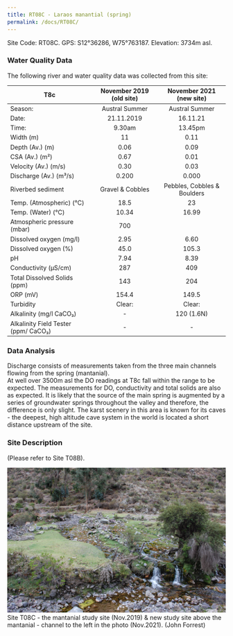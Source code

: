 ```yaml
---
title: RT08C - Laraos manantial (spring)
permalink: /docs/RT08C/
---
```




Site Code: RT08C.  GPS: S12°36286, W75°763187. Elevation:
3734m asl.

### Water Quality Data

The following river and water quality data was collected from this site:

|     T8c                                     |     November 2019 (old site)    |       November 2021 (new site)     |
|---------------------------------------------|:-------------------------------:|:----------------------------------:|
|     Season:                                 |          Austral Summer         |            Austral Summer          |
|     Date:                                   |            21.11.2019           |               16.11.21             |
|     Time:                                   |              9.30am             |               13.45pm              |
|     Width (m)                               |                11               |                 0.11               |
|     Depth (Av.) (m)                         |               0.06              |                 0.09               |
|     CSA (Av.) (m²)                          |               0.67              |                 0.01               |
|     Velocity (Av.) (m/s)                    |               0.30              |                 0.03               |
|     Discharge (Av.) (m³/s)                  |               0.200             |                0.000               |
|     Riverbed sediment                       |         Gravel & Cobbles        |     Pebbles, Cobbles & Boulders    |
|     Temp. (Atmospheric) (°C)                |               18.5              |                  23                |
|     Temp. (Water) (°C)                      |               10.34             |                16.99               |
|     Atmospheric pressure (mbar)             |                700              |                                    |
|     Dissolved oxygen (mg/l)                 |               2.95              |                 6.60               |
|     Dissolved oxygen (%)                    |               45.0              |                105.3               |
|     pH                                      |               7.94              |                 8.39               |
|     Conductivity (µS/cm)                    |                287              |                 409                |
|     Total Dissolved Solids (ppm)            |                143              |                 204                |
|     ORP (mV)                                |               154.4             |                149.5               |
|     Turbidity                               |              Clear:             |                Clear:              |
|     Alkalinity (mg/l CaCO₃)                 |                 -               |              120 (1.6N)            |
|     Alkalinity Field Tester (ppm/ CaCO₃)    |                 -               |                  -                 |

### Data Analysis
Discharge consists of measurements taken from the three main channels flowing from the spring (mantanial).                                                                   
At well over 3500m asl the DO readings at T8c fall within the range to be expected. The measurements for DO, conductivity and total solids are also as expected. It is likely that the source of the main spring is augmented by a series of groundwater springs throughout the valley and therefore, the difference is only slight. The karst scenery in this area is known for its caves - the deepest, high altitude cave system in the world is located a short distance upstream of the site.


### Site Description
(Please refer to Site T08B).


![Site T08C - the study site. (John Forrest)](/assets/SiteDescriptions/T8/T8CMantanial.JPG)
Site T08C - the mantanial study site (Nov.2019) & new study site above the mantanial - channel to the left in the photo (Nov.2021). (John Forrest)


